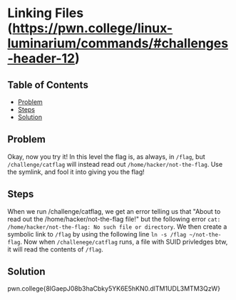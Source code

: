# Linking Files (https://pwn.college/linux-luminarium/commands/#challenges-header-12)

## Table of Contents

- [Problem](#Problem)
- [Steps](#Steps)
- [Solution](#Solution)

## Problem

Okay, now you try it! In this level the flag is, as always, in `/flag`, but` /challenge/catflag` will instead read out `/home/hacker/not-the-flag`. Use the symlink, and fool it into giving you the flag!

## Steps

When we run /challenge/catflag, we get an error telling us that
"About to read out the /home/hacker/not-the-flag file!" but the following error
`cat: /home/hacker/not-the-flag: No such file or directory`. We then create a symbolic link to `/flag` by using the following line `ln -s /flag ~/not-the-flag`. Now when `/challenege/catflag` runs, a file with SUID privledges btw, it will read the contents of `/flag`.

## Solution

pwn.college{8lGaepJ08b3haCbky5YK6E5hKN0.dlTM1UDL3MTM3QzW}
